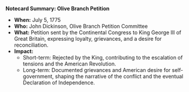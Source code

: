 **Notecard Summary: Olive Branch Petition**

* **When:** July 5, 1775
* **Who:** John Dickinson, Olive Branch Petition Committee
* **What:** Petition sent by the Continental Congress to King George III of Great Britain, expressing loyalty, grievances, and a desire for reconciliation.
* **Impact:**
    * Short-term: Rejected by the King, contributing to the escalation of tensions and the American Revolution.
    * Long-term: Documented grievances and American desire for self-government, shaping the narrative of the conflict and the eventual Declaration of Independence.
